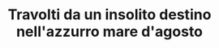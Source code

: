---
layout: post
title: Travolti da un insolito destino nell'azzurro mare d'agosto
director: Lina Wertmüller
year: 1974
cover: https://images.mubicdn.net/images/film/5228/cache-10934-1596739723/image-w1280.jpg
---